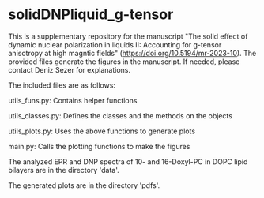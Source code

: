 # solidDNPliquid_g-tensor

This is a supplementary repository for the manuscript "The solid effect of dynamic nuclear polarization in liquids II: Accounting for g-tensor anisotropy at high magntic fields" (https://doi.org/10.5194/mr-2023-10). The provided files generate the figures in the manuscript. If needed, please contact Deniz Sezer for explanations.

The included files are as follows:

utils_funs.py: Contains helper functions

utils_classes.py: Defines the classes and the methods on the objects

utils_plots.py: Uses the above functions to generate plots

main.py: Calls the plotting functions to make the figures

The analyzed EPR and DNP spectra of 10- and 16-Doxyl-PC in DOPC lipid bilayers are in the directory 'data'.

The generated plots are in the directory 'pdfs'.
